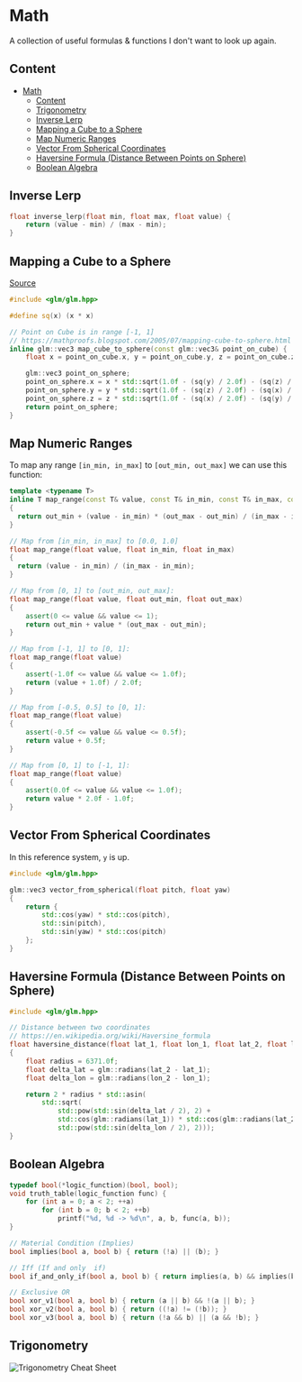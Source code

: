 # Math

A collection of useful formulas & functions I don't want to look up again.

## Content

- [Math](#math)
  - [Content](#content)
  - [Trigonometry](#trigonometry)
  - [Inverse Lerp](#inverse-lerp)
  - [Mapping a Cube to a Sphere](#mapping-a-cube-to-a-sphere)
  - [Map Numeric Ranges](#map-numeric-ranges)
  - [Vector From Spherical Coordinates](#vector-from-spherical-coordinates)
  - [Haversine Formula (Distance Between Points on Sphere)](#haversine-formula-distance-between-points-on-sphere)
  - [Boolean Algebra](#boolean-algebra)



## Inverse Lerp

```cpp
float inverse_lerp(float min, float max, float value) {
    return (value - min) / (max - min);
}
```

## Mapping a Cube to a Sphere

[Source](https://mathproofs.blogspot.com/2005/07/mapping-cube-to-sphere.html?m=1)

```cpp
#include <glm/glm.hpp>

#define sq(x) (x * x)

// Point on Cube is in range [-1, 1]
// https://mathproofs.blogspot.com/2005/07/mapping-cube-to-sphere.html
inline glm::vec3 map_cube_to_sphere(const glm::vec3& point_on_cube) {
    float x = point_on_cube.x, y = point_on_cube.y, z = point_on_cube.z;

    glm::vec3 point_on_sphere;
    point_on_sphere.x = x * std::sqrt(1.0f - (sq(y) / 2.0f) - (sq(z) / 2.0f) + ((sq(y) * sq(z)) / 3.0f));
    point_on_sphere.y = y * std::sqrt(1.0f - (sq(z) / 2.0f) - (sq(x) / 2.0f) + ((sq(z) * sq(x)) / 3.0f));
    point_on_sphere.z = z * std::sqrt(1.0f - (sq(x) / 2.0f) - (sq(y) / 2.0f) + ((sq(x) * sq(y)) / 3.0f));
    return point_on_sphere;
}
```

## Map Numeric Ranges

To map any range `[in_min, in_max]` to `[out_min, out_max]` we can use this function:

```cpp
template <typename T>
inline T map_range(const T& value, const T& in_min, const T& in_max, const T& out_min, const T& out_max)
{
  return out_min + (value - in_min) * (out_max - out_min) / (in_max - in_min);
}

// Map from [in_min, in_max] to [0.0, 1.0]
float map_range(float value, float in_min, float in_max)
{
  return (value - in_min) / (in_max - in_min);
}

// Map from [0, 1] to [out_min, out_max]:
float map_range(float value, float out_min, float out_max)
{
    assert(0 <= value && value <= 1);
    return out_min + value * (out_max - out_min);
}

// Map from [-1, 1] to [0, 1]:
float map_range(float value)
{
    assert(-1.0f <= value && value <= 1.0f);
    return (value + 1.0f) / 2.0f;
}

// Map from [-0.5, 0.5] to [0, 1]:
float map_range(float value)
{
    assert(-0.5f <= value && value <= 0.5f);
    return value + 0.5f;
}

// Map from [0, 1] to [-1, 1]:
float map_range(float value)
{
    assert(0.0f <= value && value <= 1.0f);
    return value * 2.0f - 1.0f;
}
```

## Vector From Spherical Coordinates

In this reference system, `y` is up.

```cpp
#include <glm/glm.hpp>

glm::vec3 vector_from_spherical(float pitch, float yaw)
{
    return {
        std::cos(yaw) * std::cos(pitch),
        std::sin(pitch),
        std::sin(yaw) * std::cos(pitch)
    };
}
```

## Haversine Formula (Distance Between Points on Sphere)

```cpp
#include <glm/glm.hpp>

// Distance between two coordinates
// https://en.wikipedia.org/wiki/Haversine_formula
float haversine_distance(float lat_1, float lon_1, float lat_2, float lon_2)
{
    float radius = 6371.0f;
    float delta_lat = glm::radians(lat_2 - lat_1);
    float delta_lon = glm::radians(lon_2 - lon_1);

    return 2 * radius * std::asin(
        std::sqrt(
            std::pow(std::sin(delta_lat / 2), 2) +
            std::cos(glm::radians(lat_1)) * std::cos(glm::radians(lat_2))  *
            std::pow(std::sin(delta_lon / 2), 2)));
}
```

## Boolean Algebra

```cpp
typedef bool(*logic_function)(bool, bool);
void truth_table(logic_function func) {
    for (int a = 0; a < 2; ++a)
        for (int b = 0; b < 2; ++b)
            printf("%d, %d -> %d\n", a, b, func(a, b));
}

// Material Condition (Implies)
bool implies(bool a, bool b) { return (!a) || (b); }

// Iff (If and only  if)
bool if_and_only_if(bool a, bool b) { return implies(a, b) && implies(b, a); }

// Exclusive OR
bool xor_v1(bool a, bool b) { return (a || b) && !(a || b); }
bool xor_v2(bool a, bool b) { return ((!a) != (!b)); }
bool xor_v3(bool a, bool b) { return (!a && b) || (a && !b); }
```

## Trigonometry

![Trigonometry Cheat Sheet](../img/trig-cheat-sheet.png)

